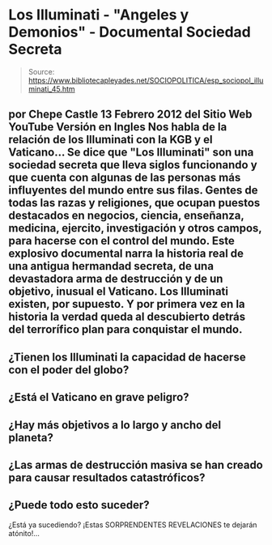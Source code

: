 # Los Illuminati - "Angeles y Demonios" - Documental Sociedad Secreta

> Source: https://www.bibliotecapleyades.net/SOCIOPOLITICA/esp_sociopol_illuminati_45.htm

por
Chepe Castle
13 Febrero 2012
del Sitio Web
YouTube
Versión en
Ingles
Nos habla de la relación de los Illuminati con la KGB y
el Vaticano...
Se
dice que "Los Illuminati" son una sociedad secreta que lleva siglos
funcionando y que cuenta con algunas de las personas más influyentes del
mundo entre sus filas. Gentes de todas las razas y religiones, que ocupan
puestos destacados en negocios, ciencia, enseñanza, medicina, ejercito,
investigación y otros campos, para hacerse con el control del mundo.
Este
explosivo documental narra la historia real de una antigua hermandad secreta,
de una devastadora arma de destrucción y de un objetivo, inusual
el
Vaticano. Los Illuminati existen, por supuesto.
Y por primera vez en la
historia la verdad queda al descubierto detrás del terrorífico plan para
conquistar el mundo.
-
¿Tienen los Illuminati la capacidad de hacerse con el
poder del globo?
-
¿Está el Vaticano en grave peligro?
-
¿Hay más objetivos a lo
largo y ancho del planeta?
-
¿Las armas de destrucción masiva se han creado
para causar resultados catastróficos?
-
¿Puede todo esto suceder?
-
¿Está ya
sucediendo?
¡Estas SORPRENDENTES REVELACIONES te dejarán atónito!...
